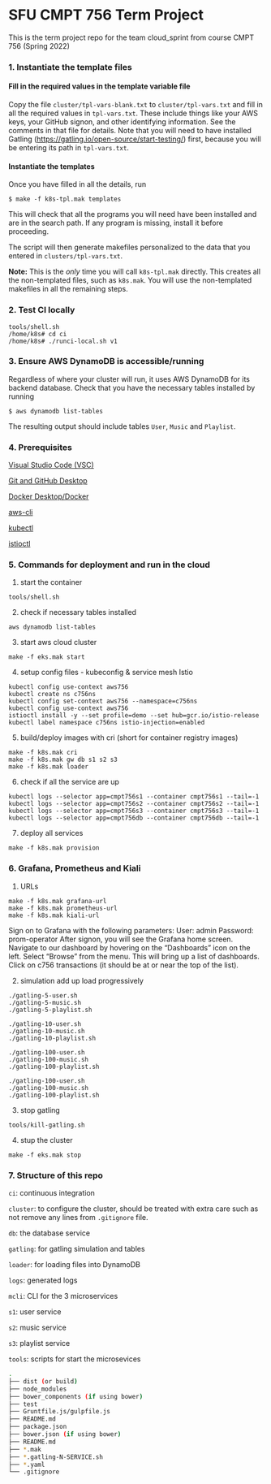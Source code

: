 # SFU CMPT 756 Term Project 

This is the term project repo for the team cloud_sprint from course CMPT 756 (Spring 2022)

### 1. Instantiate the template files

#### Fill in the required values in the template variable file

Copy the file `cluster/tpl-vars-blank.txt` to `cluster/tpl-vars.txt`
and fill in all the required values in `tpl-vars.txt`.  These include
things like your AWS keys, your GitHub signon, and other identifying
information.  See the comments in that file for details. Note that you
will need to have installed Gatling
(https://gatling.io/open-source/start-testing/) first, because you
will be entering its path in `tpl-vars.txt`.

#### Instantiate the templates

Once you have filled in all the details, run

~~~
$ make -f k8s-tpl.mak templates
~~~

This will check that all the programs you will need have been
installed and are in the search path.  If any program is missing,
install it before proceeding.

The script will then generate makefiles personalized to the data that
you entered in `clusters/tpl-vars.txt`.

**Note:** This is the *only* time you will call `k8s-tpl.mak`
directly. This creates all the non-templated files, such as
`k8s.mak`.  You will use the non-templated makefiles in all the
remaining steps.

### 2. Test CI locally
~~~
tools/shell.sh
/home/k8s# cd ci
/home/k8s# ./runci-local.sh v1
~~~
### 3. Ensure AWS DynamoDB is accessible/running

Regardless of where your cluster will run, it uses AWS DynamoDB
for its backend database. Check that you have the necessary tables
installed by running

~~~
$ aws dynamodb list-tables
~~~

The resulting output should include tables `User`, `Music` and `Playlist`.

### 4. Prerequisites
[Visual Studio Code (VSC)](https://code.visualstudio.com/)

[Git and GitHub Desktop](https://git-scm.com/book/en/v2/Getting-Started-Installing-Git)

[Docker Desktop/Docker](https://docs.docker.com/get-docker/)

[aws-cli](https://github.com/aws/aws-cli)

[kubectl](https://kubernetes.io/docs/tasks/tools/)

[istioctl](https://github.com/istio/istio/tree/master/istioctl)


### 5. Commands for deployment and run in the cloud
1. start the container
~~~
tools/shell.sh
~~~
2. check if necessary tables installed
~~~
aws dynamodb list-tables
~~~
3. start aws cloud cluster
~~~
make -f eks.mak start
~~~
4. setup config files - kubeconfig & service mesh Istio
~~~
kubectl config use-context aws756
kubectl create ns c756ns
kubectl config set-context aws756 --namespace=c756ns
kubectl config use-context aws756
istioctl install -y --set profile=demo --set hub=gcr.io/istio-release
kubectl label namespace c756ns istio-injection=enabled
~~~
5. build/deploy images with cri (short for container registry images)
~~~
make -f k8s.mak cri
make -f k8s.mak gw db s1 s2 s3
make -f k8s.mak loader
~~~
6. check if all the service are up
~~~
kubectl logs --selector app=cmpt756s1 --container cmpt756s1 --tail=-1
kubectl logs --selector app=cmpt756s2 --container cmpt756s2 --tail=-1
kubectl logs --selector app=cmpt756s3 --container cmpt756s3 --tail=-1
kubectl logs --selector app=cmpt756db --container cmpt756db --tail=-1
~~~
7. deploy all services
~~~
make -f k8s.mak provision
~~~

### 6. Grafana, Prometheus and Kiali
1. URLs
~~~
make -f k8s.mak grafana-url
make -f k8s.mak prometheus-url
make -f k8s.mak kiali-url
~~~
Sign on to Grafana with the following parameters:
User: admin
Password: prom-operator
After signon, you will see the Grafana home screen. Navigate to our dashboard by hovering on the “Dashboards” icon on the left. Select “Browse” from the menu. This will bring up a list of dashboards. Click on c756 transactions (it should be at or near the top of the list).

2. simulation
add up load progressively
~~~
./gatling-5-user.sh
./gatling-5-music.sh
./gatling-5-playlist.sh
~~~

~~~
./gatling-10-user.sh
./gatling-10-music.sh
./gatling-10-playlist.sh
~~~

~~~
./gatling-100-user.sh
./gatling-100-music.sh
./gatling-100-playlist.sh
~~~

~~~
./gatling-100-user.sh
./gatling-100-music.sh
./gatling-100-playlist.sh
~~~

3. stop gatling
~~~
tools/kill-gatling.sh
~~~

4. stup the cluster
~~~
make -f eks.mak stop
~~~

### 7. Structure of this repo

`ci`: continuous integration

`cluster`: to configure the cluster, should be treated with extra care such as not remove any lines from `.gitignore` file. 

`db`: the database service

`gatling`: for gatling simulation and tables

`loader`: for loading files into DynamoDB

`logs`: generated logs

`mcli`: CLI for the 3 microservices

`s1`: user service

`s2`: music service

`s3`: playlist service

`tools`: scripts for start the microsevices

```bash
.
├── dist (or build)
├── node_modules
├── bower_components (if using bower)
├── test
├── Gruntfile.js/gulpfile.js
├── README.md
├── package.json
├── bower.json (if using bower)
├── README.md
├── *.mak
├── *.gatling-N-SERVICE.sh
├── *.yaml
└── .gitignore
```
